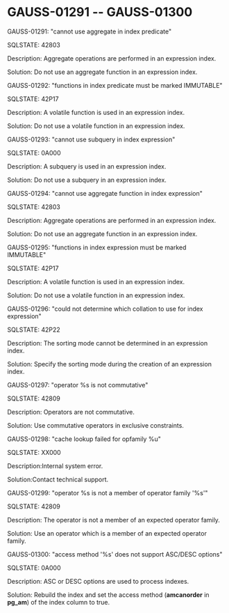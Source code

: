 # GAUSS-01291 -- GAUSS-01300<a name="EN-US_TOPIC_0302073530"></a>

GAUSS-01291: "cannot use aggregate in index predicate"

SQLSTATE: 42803

Description: Aggregate operations are performed in an expression index.

Solution: Do not use an aggregate function in an expression index.

GAUSS-01292: "functions in index predicate must be marked IMMUTABLE"

SQLSTATE: 42P17

Description: A volatile function is used in an expression index.

Solution: Do not use a volatile function in an expression index.

GAUSS-01293: "cannot use subquery in index expression"

SQLSTATE: 0A000

Description: A subquery is used in an expression index.

Solution: Do not use a subquery in an expression index.

GAUSS-01294: "cannot use aggregate function in index expression"

SQLSTATE: 42803

Description: Aggregate operations are performed in an expression index.

Solution: Do not use an aggregate function in an expression index.

GAUSS-01295: "functions in index expression must be marked IMMUTABLE"

SQLSTATE: 42P17

Description: A volatile function is used in an expression index.

Solution: Do not use a volatile function in an expression index.

GAUSS-01296: "could not determine which collation to use for index expression"

SQLSTATE: 42P22

Description: The sorting mode cannot be determined in an expression index.

Solution: Specify the sorting mode during the creation of an expression index.

GAUSS-01297: "operator %s is not commutative"

SQLSTATE: 42809

Description: Operators are not commutative.

Solution: Use commutative operators in exclusive constraints.

GAUSS-01298: "cache lookup failed for opfamily %u"

SQLSTATE: XX000

Description:Internal system error.

Solution:Contact technical support.

GAUSS-01299: "operator %s is not a member of operator family '%s'"

SQLSTATE: 42809

Description: The operator is not a member of an expected operator family.

Solution: Use an operator which is a member of an expected operator family.

GAUSS-01300: "access method '%s' does not support ASC/DESC options"

SQLSTATE: 0A000

Description: ASC or DESC options are used to process indexes.

Solution: Rebuild the index and set the access method \(**amcanorder**  in  **pg\_am**\) of the index column to true.

